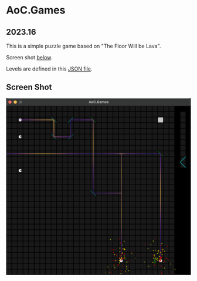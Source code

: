 # AoC.Games

## 2023.16

This is a simple puzzle game based on "The Floor Will be Lava".

Screen shot <a href="#screenshot">below</a>.

Levels are defined in this [JSON file](Games/Deflectors/Levels/levels.json).

<a id="screenshot"></a>
## Screen Shot

![ScreenShot](ScreenShots/Deflectors.png)
